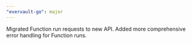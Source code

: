 ```yaml
---
"evervault-go": major
---
```


Migrated Function run requests to new API. Added more comprehensive error handling for Function runs.
